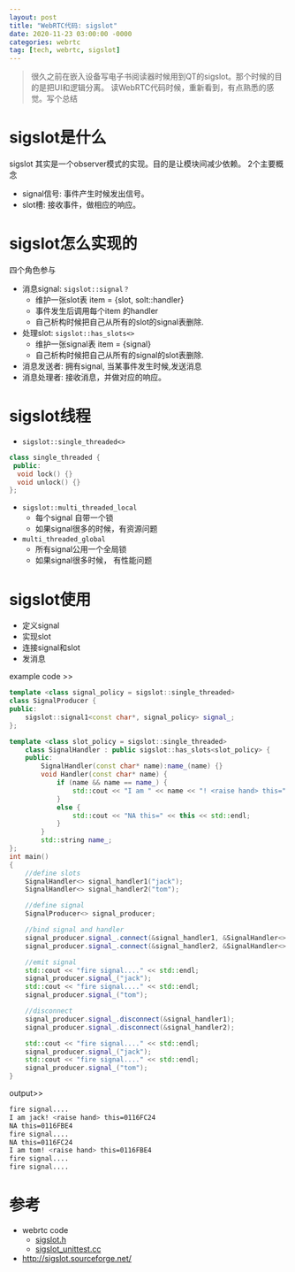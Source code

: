 ```yaml
---
layout: post
title: "WebRTC代码: sigslot"
date: 2020-11-23 03:00:00 -0000
categories: webrtc
tag: [tech, webrtc, sigslot]
---
```

>很久之前在嵌入设备写电子书阅读器时候用到QT的sigslot。那个时候的目的是把UI和逻辑分离。
读WebRTC代码时候，重新看到，有点熟悉的感觉。写个总结

sigslot是什么
===============

sigslot 其实是一个observer模式的实现。目的是让模块间减少依赖。
2个主要概念
- signal信号: 事件产生时候发出信号。
- slot槽: 接收事件，做相应的响应。

sigslot怎么实现的
===============

四个角色参与
- 消息signal: ```sigslot::signal？```
    - 维护一张slot表 item = {slot, solt::handler}
    - 事件发生后调用每个item 的handler
    - 自己析构时候把自己从所有的slot的signal表删除. 
- 处理slot: ```sigslot::has_slots<>```
    - 维护一张signal表 item = {signal}
    - 自己析构时候把自己从所有的signal的slot表删除. 
- 消息发送者: 拥有signal, 当某事件发生时候,发送消息
- 消息处理者: 接收消息，并做对应的响应。

sigslot线程
===============
- ```sigslot::single_threaded<>```

```c++
class single_threaded {
 public:
  void lock() {}
  void unlock() {}
};
```
- ```sigslot::multi_threaded_local```
    - 每个signal 自带一个锁
    - 如果signal很多的时候，有资源问题
- ```multi_threaded_global```
    - 所有signal公用一个全局锁
    - 如果signal很多时候， 有性能问题

sigslot使用
===============
- 定义signal
- 实现slot
- 连接signal和slot
- 发消息

example code >>
```c++
template <class signal_policy = sigslot::single_threaded>
class SignalProducer {
public:
    sigslot::signal1<const char*, signal_policy> signal_;
};

template <class slot_policy = sigslot::single_threaded>
    class SignalHandler : public sigslot::has_slots<slot_policy> {
    public:
        SignalHandler(const char* name):name_(name) {}
        void Handler(const char* name) {
            if (name && name == name_) {
                std::cout << "I am " << name << "! <raise hand> this=" << this << std::endl;
            }
            else {
                std::cout << "NA this=" << this << std::endl;
            }
        }
        std::string name_;
};
int main()
{
    //define slots
    SignalHandler<> signal_handler1("jack");
    SignalHandler<> signal_handler2("tom");

    //define signal
    SignalProducer<> signal_producer;

    //bind signal and handler
    signal_producer.signal_.connect(&signal_handler1, &SignalHandler<>::Handler);
    signal_producer.signal_.connect(&signal_handler2, &SignalHandler<>::Handler);

    //emit signal
    std::cout << "fire signal...." << std::endl;
    signal_producer.signal_("jack");
    std::cout << "fire signal...." << std::endl;
    signal_producer.signal_("tom");

    //disconnect
    signal_producer.signal_.disconnect(&signal_handler1);
    signal_producer.signal_.disconnect(&signal_handler2);

    std::cout << "fire signal...." << std::endl;
    signal_producer.signal_("jack");
    std::cout << "fire signal...." << std::endl;
    signal_producer.signal_("tom");
}
```

output>>
```bash
fire signal....
I am jack! <raise hand> this=0116FC24
NA this=0116FBE4
fire signal....
NA this=0116FC24
I am tom! <raise hand> this=0116FBE4
fire signal....
fire signal....
```


参考
===============
- webrtc code 
    - [sigslot.h](https://webrtc.googlesource.com/src/+/refs/heads/master/rtc_base/third_party/sigslot/sigslot.h)
    - [sigslot_unittest.cc](https://webrtc.googlesource.com/src/+/refs/heads/master/rtc_base/sigslot_unittest.cc)
- http://sigslot.sourceforge.net/